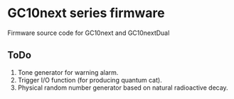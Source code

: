 # GC10next series firmware

Firmware source code for
GC10next and GC10nextDual

## ToDo
1. Tone generator for warning alarm.
2. Trigger I/O function (for producing quantum cat). 
3. Physical random number generator based on natural radioactive decay.
